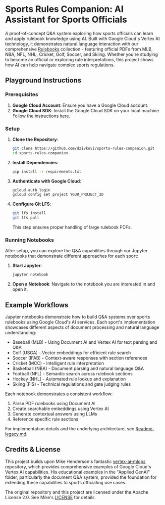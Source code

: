 # Sports Rules Companion: AI Assistant for Sports Officials

A proof-of-concept Q&A system exploring how sports officials can learn and apply rulebook knowledge using AI. Built with Google Cloud's Vertex AI technology, it demonstrates natural language interaction with our comprehensive [Rulebooks](./Rulebooks/) collection - featuring official PDFs from MLB, NBA, NFL, NHL, Cricket, Golf, Soccer, and Skiing. Whether you're studying to become an official or exploring rule interpretations, this project shows how AI can help navigate complex sports regulations.

## Playground Instructions

### Prerequisites

1. **Google Cloud Account**: Ensure you have a Google Cloud account.
2. **Google Cloud SDK**: Install the Google Cloud SDK on your local machine. Follow the instructions [here](https://cloud.google.com/sdk/docs/install).

### Setup

1. **Clone the Repository**:

    ```sh
    git clone https://github.com/dzivkovi/sports-rules-companion.git
    cd sports-rules-companion
    ```

2. **Install Dependencies**:

    ```sh
    pip install -r requirements.txt
    ```

3. **Authenticate with Google Cloud**:

    ```sh
    gcloud auth login
    gcloud config set project YOUR_PROJECT_ID
    ```

4. **Configure Git LFS**:

    ```sh
    git lfs install
    git lfs pull
    ```

    This step ensures proper handling of large rulebook PDFs.

### Running Notebooks

After setup, you can explore the Q&A capabilities through our Jupyter notebooks that demonstrate different approaches for each sport:

1. **Start Jupyter**:

    ```sh
    jupyter notebook
    ```

2. **Open a Notebook**: Navigate to the notebook you are interested in and open it.

## Example Workflows

Jupyter notebooks demonstrate how to build Q&A systems over sports rulebooks using Google Cloud's AI services. Each sport's implementation showcases different aspects of document processing and natural language understanding:

- Baseball (MLB) - Using Document AI and Vertex AI for text parsing and Q&A
- Golf (USGA) - Vector embeddings for efficient rule search
- Soccer (IFAB) - Context-aware responses with section references
- Cricket (MCC) - Intelligent rule interpretation
- Basketball (NBA) - Document parsing and natural language Q&A
- Football (NFL) - Semantic search across rulebook sections
- Hockey (NHL) - Automated rule lookup and explanation
- Skiing (FIS) - Technical regulations and gate judging rules

Each notebook demonstrates a consistent workflow:

1. Parse PDF rulebooks using Document AI
2. Create searchable embeddings using Vertex AI
3. Generate contextual answers using LLMs
4. Reference specific rule sections

For implementation details and the underlying architecture, see [Readme-legacy.md](./Readme-legacy.md).

## Credits & License

This project builds upon Mike Henderson's fantastic [vertex-ai-mlops](https://github.com/statmike/vertex-ai-mlops) repository, which provides comprehensive examples of Google Cloud's Vertex AI capabilities. His educational examples in the "Applied GenAI" folder, particularly the document Q&A system, provided the foundation for extending these capabilities to sports officiating use cases.

The original repository and this project are licensed under the Apache License 2.0. See Mike's [LICENSE](https://github.com/statmike/vertex-ai-mlops/blob/main/LICENSE) for details.
